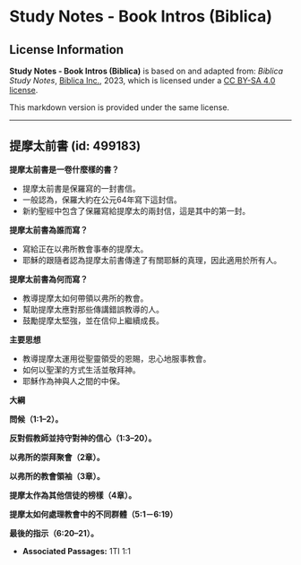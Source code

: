 # Study Notes - Book Intros (Biblica)

## License Information

**Study Notes - Book Intros (Biblica)** is based on and adapted from: _Biblica Study Notes_, [Biblica Inc.](https://www.biblica.com/), 2023, which is licensed under a [CC BY-SA 4.0 license](https://creativecommons.org/licenses/by-sa/4.0/legalcode.en).

This markdown version is provided under the same license.



--------------------------------

## 提摩太前書 (id: 499183)

**提摩太前書是一卷什麼樣的書？**

* 提摩太前書是保羅寫的一封書信。
* 一般認為，保羅大約在公元64年寫下這封信。
* 新約聖經中包含了保羅寫給提摩太的兩封信，這是其中的第一封。

**提摩太前書為誰而寫？**

* 寫給正在以弗所教會事奉的提摩太。
* 耶穌的跟隨者認為提摩太前書傳達了有關耶穌的真理，因此適用於所有人。

**提摩太前書為何而寫？**

* 教導提摩太如何帶領以弗所的教會。
* 幫助提摩太應對那些傳講錯誤教導的人。
* 鼓勵提摩太堅強，並在信仰上繼續成長。

**主要思想**

* 教導提摩太運用從聖靈領受的恩賜，忠心地服事教會。
* 如何以聖潔的方式生活並敬拜神。
* 耶穌作為神與人之間的中保。

**大綱**

**問候（1:1–2）。**

**反對假教師並持守對神的信心（1:3–20）。**

**以弗所的崇拜聚會（2章）。**

**以弗所的教會領袖（3章）。**

**提摩太作為其他信徒的榜樣（4章）。**

**提摩太如何處理教會中的不同群體（5:1－6:19）**

**最後的指示（6:20–21）。**

* **Associated Passages:** 1TI 1:1


